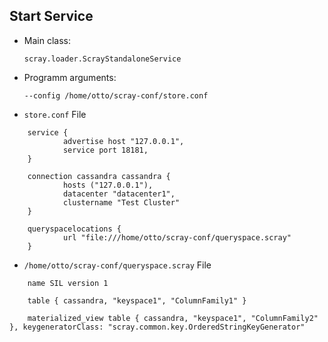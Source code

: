 ## Start Service ##
* Main class: 

    `scray.loader.ScrayStandaloneService`

* Programm arguments:

    ```--config /home/otto/scray-conf/store.conf```
* `store.conf` File    

```
    service {
            advertise host "127.0.0.1",
            service port 18181,
    }

    connection cassandra cassandra {
            hosts ("127.0.0.1"),
            datacenter "datacenter1",
            clustername "Test Cluster"
    }

    queryspacelocations {
            url "file:///home/otto/scray-conf/queryspace.scray"
    }
```

* `/home/otto/scray-conf/queryspace.scray` File
```
	name SIL version 1
	
	table { cassandra, "keyspace1", "ColumnFamily1" }
	
	materialized_view table { cassandra, "keyspace1", "ColumnFamily2" }, keygeneratorClass: "scray.common.key.OrderedStringKeyGenerator"
```